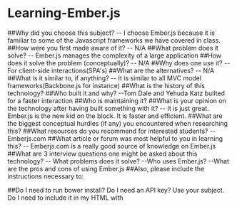 # Learning-Ember.js
##Why did you choose this subject?
-- I choose Ember.js because it is familiar to some of the Javascript frameworks we have covered in class.
##How were you first made aware of it?
-- N/A
##What problem does it solve?
-- Ember.js manages the complexity of a large application
##How does it solve the problem (conceptually)?
-- N/A
##Why does one use it?
-- For client-side interactions(SPA's)
##What are the alternatives?
-- N/A
##What is it similar to, if anything?
-- It is similar to all MVC model frameworks(Backbone.js for instance)
##What is the history of this technology?
##Who built it and why?
--Tom Dale and Yehuda Katz builted for a faster interaction
##Who is maintaining it?
##What is your opinion on the technology after having built something with it?
-- It is just great. Ember.js is the new kid on the block. It is faster and efficient.
##What are the biggest conceptual hurdles (if any) you encountered when researching this?
##What resources do you recommend for interested students?
-- Emberjs.com
##What article or forum was most helpful to you in learning this?
-- Emberjs.com is a really good source of knowledge on Ember.js
##What are 3 interview questions one might be asked about this technology?
-- What problems does it solve?
--Who uses Ember.js?
--What are the pros and cons of using Ember.js
##Also, please include the instructions necessary to:

##Do I need to run bower install? Do I need an API key?
Use your subject.
Do I need to include it in my HTML with <script> tags? Do I need to brew install anything? Can I deploy it to Heroku?
